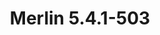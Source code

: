 ---
title: Merlin 5.4.1-503
tags:
- merlin
- platform
authors:
contributors:
changelog: |
    *   ocaml-index
        *   Bump magic number after index file format change ([#1886](https://github.com/ocaml/merlin/pull/1886))
versions:
unstable: false
ignore: false
github_release_tags:
- v5.4.1-503
---